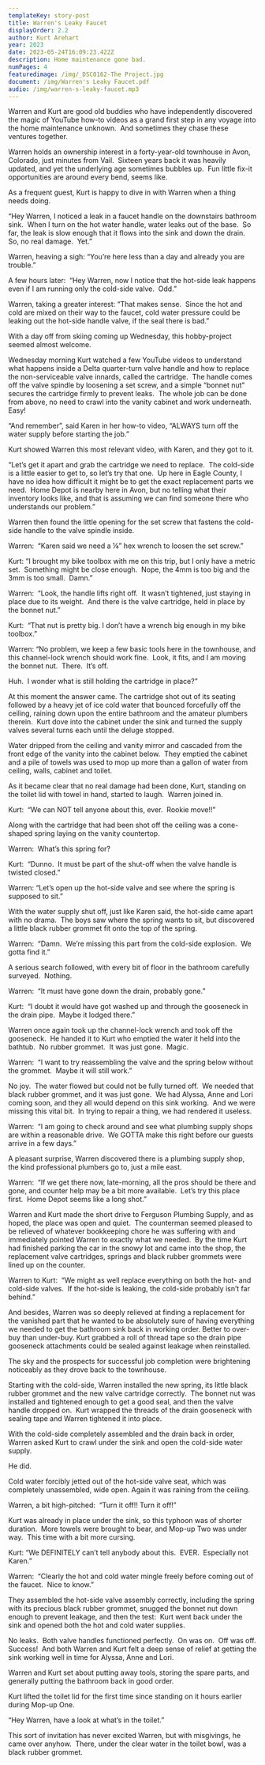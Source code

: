 ```yaml
---
templateKey: story-post
title: Warren's Leaky Faucet
displayOrder: 2.2
author: Kurt Arehart
year: 2023
date: 2023-05-24T16:09:23.422Z
description: Home maintenance gone bad.
numPages: 4
featuredimage: /img/_DSC0162-The Project.jpg
document: /img/Warren's Leaky Faucet.pdf
audio: /img/warren-s-leaky-faucet.mp3
---
```

Warren and Kurt are good old buddies who have independently discovered the magic of YouTube how-to videos as a grand first step in any voyage into the home maintenance unknown.  And sometimes they chase these ventures together.



Warren holds an ownership interest in a forty-year-old townhouse in Avon, Colorado, just minutes from Vail.  Sixteen years back it was heavily updated, and yet the underlying age sometimes bubbles up.  Fun little fix-it opportunities are around every bend, seems like.



As a frequent guest, Kurt is happy to dive in with Warren when a thing needs doing.



“Hey Warren, I noticed a leak in a faucet handle on the downstairs bathroom sink.  When I turn on the hot water handle, water leaks out of the base.  So far, the leak is slow enough that it flows into the sink and down the drain.  So, no real damage.  Yet.”



Warren, heaving a sigh: “You’re here less than a day and already you are trouble.”



A few hours later:  “Hey Warren, now I notice that the hot-side leak happens even if I am running only the cold-side valve.  Odd.”



Warren, taking a greater interest: “That makes sense.  Since the hot and cold are mixed on their way to the faucet, cold water pressure could be leaking out the hot-side handle valve, if the seal there is bad.”



With a day off from skiing coming up Wednesday, this hobby-project seemed almost welcome.



Wednesday morning Kurt watched a few YouTube videos to understand what happens inside a Delta quarter-turn valve handle and how to replace the non-serviceable valve innards, called the cartridge.  The handle comes off the valve spindle by loosening a set screw, and a simple “bonnet nut” secures the cartridge firmly to prevent leaks.  The whole job can be done from above, no need to crawl into the vanity cabinet and work underneath.  Easy!

“And remember”, said Karen in her how-to video, “ALWAYS turn off the water supply before starting the job.”



Kurt showed Warren this most relevant video, with Karen, and they got to it.



“Let’s get it apart and grab the cartridge we need to replace.  The cold-side is a little easier to get to, so let’s try that one.  Up here in Eagle County, I have no idea how difficult it might be to get the exact replacement parts we need.  Home Depot is nearby here in Avon, but no telling what their inventory looks like, and that is assuming we can find someone there who understands our problem.”



Warren then found the little opening for the set screw that fastens the cold-side handle to the valve spindle inside.  



Warren:  “Karen said we need a ⅛” hex wrench to loosen the set screw.”



Kurt: “I brought my bike toolbox with me on this trip, but I only have a metric set.  Something might be close enough.  Nope, the 4mm is too big and the 3mm is too small.  Damn.”



Warren:  “Look, the handle lifts right off.  It wasn’t tightened, just staying in place due to its weight.  And there is the valve cartridge, held in place by the bonnet nut.”



Kurt:  “That nut is pretty big. I don’t have a wrench big enough in my bike toolbox.”



Warren: “No problem, we keep a few basic tools here in the townhouse, and this channel-lock wrench should work fine.  Look, it fits, and I am moving the bonnet nut.  There.  It’s off.

Huh.  I wonder what is still holding the cartridge in place?”



At this moment the answer came. The cartridge shot out of its seating followed by a heavy jet of ice cold water that bounced forcefully off the ceiling, raining down upon the entire bathroom and the amateur plumbers therein.  Kurt dove into the cabinet under the sink and turned the supply valves several turns each until the deluge stopped.



Water dripped from the ceiling and vanity mirror and cascaded from the front edge of the vanity into the cabinet below.  They emptied the cabinet and a pile of towels was used to mop up more than a gallon of water from ceiling, walls, cabinet and toilet.



As it became clear that no real damage had been done, Kurt, standing on the toilet lid with towel in hand, started to laugh.  Warren joined in.



Kurt:  “We can NOT tell anyone about this, ever.  Rookie move!!”



Along with the cartridge that had been shot off the ceiling was a cone-shaped spring laying on the vanity countertop.



Warren:  What’s this spring for?



Kurt:  “Dunno.  It must be part of the shut-off when the valve handle is twisted closed.”



Warren: “Let’s open up the hot-side valve and see where the spring is supposed to sit.”



With the water supply shut off, just like Karen said, the hot-side came apart with no drama.  The boys saw where the spring wants to sit, but discovered a little black rubber grommet fit onto the top of the spring.



Warren:  “Damn.  We’re missing this part from the cold-side explosion.  We gotta find it.”



A serious search followed, with every bit of floor in the bathroom carefully surveyed.  Nothing.



Warren:  “It must have gone down the drain, probably gone.”



Kurt:  “I doubt it would have got washed up and through the gooseneck in the drain pipe.  Maybe it lodged there.”



Warren once again took up the channel-lock wrench and took off the gooseneck.  He handed it to Kurt who emptied the water it held into the bathtub.  No rubber grommet.  It was just gone.  Magic.



Warren:  “I want to try reassembling the valve and the spring below without the grommet.  Maybe it will still work.”



No joy.  The water flowed but could not be fully turned off.  We needed that black rubber grommet, and it was just gone.  We had Alyssa, Anne and Lori coming soon, and they all would depend on this sink working.  And we were missing this vital bit.  In trying to repair a thing, we had rendered it useless.



Warren:  “I am going to check around and see what plumbing supply shops are within a reasonable drive.  We GOTTA make this right before our guests arrive in a few days.”



A pleasant surprise, Warren discovered there is a plumbing supply shop, the kind professional plumbers go to, just a mile east.



Warren:  “If we get there now, late-morning, all the pros should be there and gone, and counter help may be a bit more available.  Let’s try this place first.  Home Depot seems like a long shot.”



Warren and Kurt made the short drive to Ferguson Plumbing Supply, and as hoped, the place was open and quiet.  The counterman seemed pleased to be relieved of whatever bookkeeping chore he was suffering with and immediately pointed Warren to exactly what we needed.  By the time Kurt had finished parking the car in the snowy lot and came into the shop, the replacement valve cartridges, springs and black rubber grommets were lined up on the counter.



Warren to Kurt:  “We might as well replace everything on both the hot- and cold-side valves.  If the hot-side is leaking, the cold-side probably isn’t far behind.”



And besides, Warren was so deeply relieved at finding a replacement for the vanished part that he wanted to be absolutely sure of having everything we needed to get the bathroom sink back in working order. Better to over-buy than under-buy. Kurt grabbed a roll of thread tape so the drain pipe gooseneck attachments could be sealed against leakage when reinstalled.



The sky and the prospects for successful job completion were brightening noticeably as they drove back to the townhouse.



Starting with the cold-side, Warren installed the new spring, its little black rubber grommet and the new valve cartridge correctly.  The bonnet nut was installed and tightened enough to get a good seal, and then the valve handle dropped on.  Kurt wrapped the threads of the drain gooseneck with sealing tape and Warren tightened it into place.



With the cold-side completely assembled and the drain back in order, Warren asked Kurt to crawl under the sink and open the cold-side water supply.



He did.



Cold water forcibly jetted out of the hot-side valve seat, which was completely unassembled, wide open. Again it was raining from the ceiling.



Warren, a bit high-pitched:  “Turn it off!! Turn it off!”



Kurt was already in place under the sink, so this typhoon was of shorter duration.  More towels were brought to bear, and Mop-up Two was under way.  This time with a bit more cursing.



Kurt: “We DEFINITELY can’t tell anybody about this.  EVER.  Especially not Karen.”



Warren:  “Clearly the hot and cold water mingle freely before coming out of the faucet.  Nice to know.”



They assembled the hot-side valve assembly correctly, including the spring with its precious black rubber grommet, snugged the bonnet nut down enough to prevent leakage, and then the test:  Kurt went back under the sink and opened both the hot and cold water supplies.  



No leaks.  Both valve handles functioned perfectly.  On was on.  Off was off. Success!  And both Warren and Kurt felt a deep sense of relief at getting the sink working well in time for Alyssa, Anne and Lori.



Warren and Kurt set about putting away tools, storing the spare parts, and generally putting the bathroom back in good order.



Kurt lifted the toilet lid for the first time since standing on it hours earlier during Mop-up One.



“Hey Warren, have a look at what’s in the toilet.”



This sort of invitation has never excited Warren, but with misgivings, he came over anyhow.  There, under the clear water in the toilet bowl, was a black rubber grommet.